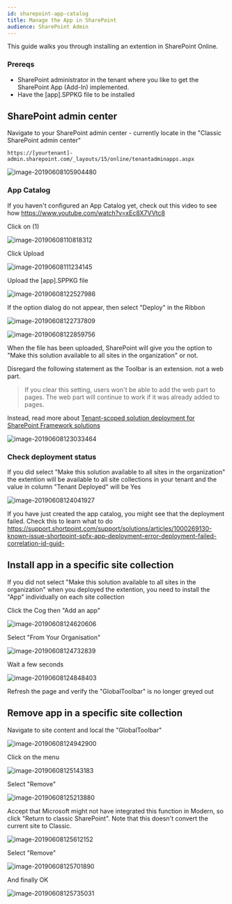```yaml
---
id: sharepoint-app-catalog
title: Manage the App in SharePoint
audience: SharePoint Admin
---
```


This guide walks you through installing an extention in SharePoint Online.

### Prereqs
- SharePoint administrator in the tenant where you like to get the SharePoint App (Add-In) implemented. 
- Have the [app].SPPKG file to be installed

## SharePoint admin center

Navigate to your SharePoint admin center - currently locate in the "Classic SharePoint admin center" 

```text
https://[yourtenant]-admin.sharepoint.com/_layouts/15/online/tenantadminapps.aspx
```

![image-20190608105904480](assets/image-20190608105904480.png)

### App Catalog
If you haven't configured an App Catalog yet, check out this video to see how https://www.youtube.com/watch?v=xEc8X7VVtc8

Click on (1)

![image-20190608110818312](assets/image-20190608110818312.png)

Click Upload

![image-20190608111234145](assets/image-20190608111234145.png)

Upload the  [app].SPPKG file

![image-20190608122527986](assets/image-20190608122527986.png)

If the option dialog do not appear, then select "Deploy" in the Ribbon

![image-20190608122737809](assets/image-20190608122737809.png)

![image-20190608122859756](assets/image-20190608122859756.png)

When the file has been uploaded, SharePoint will give you the option to "Make this solution available to all sites in the organization" or not. 

Disregard the following statement as the Toolbar is an extension. not a web part. 

> If you clear this setting, users won't be able to add the web part to pages. The web part will continue to work if it was already added to pages.

Instead, read more about   [Tenant-scoped solution deployment for SharePoint Framework solutions](https://docs.microsoft.com/en-us/sharepoint/dev/spfx/tenant-scoped-deployment)

![image-20190608123033464](assets/image-20190608123033464.png)

### Check deployment status

If you did select "Make this solution available to all sites in the organization" the extention will be available to all site collections in your tenant and the value in column "Tenant Deployed" will be Yes

![image-20190608124041927](assets/image-20190608124041927.png)

If you have just created the app catalog, you might see that the deployment failed. Check this to learn what to do https://support.shortpoint.com/support/solutions/articles/1000269130-known-issue-shortpoint-spfx-app-deployment-error-deployment-failed-correlation-id-guid-

## Install app in a specific site collection

If you did not select "Make this solution available to all sites in the organization" when you deployed the extention, you need to install the "App" individually on each site collection

Click the Cog then "Add an app" 

![image-20190608124620606](assets/image-20190608124620606.png)

Select "From Your Organisation"

![image-20190608124732839](assets/image-20190608124732839.png)

Wait a few seconds

![image-20190608124848403](assets/image-20190608124848403.png)

Refresh the page and verify the "GlobalToolbar" is no longer greyed out

## Remove app in a specific site collection
Navigate to site content and local the "GlobalToolbar"

![image-20190608124942900](assets/image-20190608124942900.png)

Click on the menu 

![image-20190608125143183](assets/image-20190608125143183.png)

Select "Remove"

![image-20190608125213880](assets/image-20190608125213880.png)

Accept that Microsoft might not have integrated this function in Modern, so click "Return to classic SharePoint". Note that this doesn't convert the current site to Classic.

![image-20190608125612152](assets/image-20190608125612152.png)

Select "Remove"

![image-20190608125701890](assets/image-20190608125701890.png)

And finally OK

![image-20190608125735031](assets/image-20190608125735031.png)